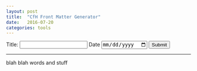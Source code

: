 ```yaml
---
layout: post
title:  "CfH Front Matter Generator"
date:   2016-07-20
categories: tools
---
```



<form>
	<label for="title"> Title: </label>
	<input type="text" name="title" id="title">
	<label for="date"> Date </label>
	<input type="date" name="date" id="date">
	<input type="submit" value="Submit">
</form>

<div id="copy-wrapper" style="display:none">
<h3>Preview:</h3>

<p id="preview"></p>

<input type="text" id="copy-text" value="" />
<button data-copytarget="#website">copy</button>
</div>

<hr>

blah blah words and stuff

<script src="/scripts/cfh-front-matter.js"></script>
